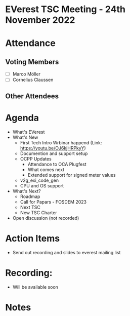 # EVerest TSC Meeting - 24th November 2022

# Attendance

## Voting Members

- [ ] Marco Möller
- [ ] Cornelius Claussen

## Other Attendees

# Agenda

- What's EVerest
- What's New
    - First Tech Intro Wrbinar happend (Link: https://youtu.be/OJ6kjHRPkyY) 
    - Documention and support setup
    - OCPP Updates
        - Attendance to OCA Plugfest
        - What comes next
        - Extended support for signed meter values
    - v2g_exi_code_gen
    - CPU and OS support
- What's Next? 
    - Roadmap
    - Call for Papars - FOSDEM 2023
    - Next TSC
    - New TSC Charter
- Open discussion (not recorded)

# Action Items
- Send out recording and slides to everest mailing list

# Recording:
- Will be available soon

# Notes
